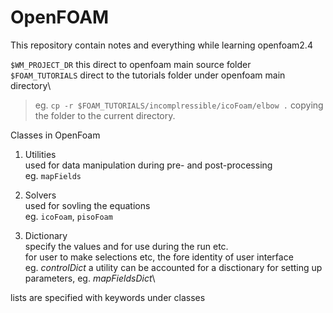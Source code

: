 # OpenFOAM

This repository contain notes and everything while learning openfoam2.4


`$WM_PROJECT_DR` this direct to openfoam main source folder\
`$FOAM_TUTORIALS` direct to the tutorials folder under openfoam main directory\
> eg. `cp -r $FOAM_TUTORIALS/incomplressible/icoFoam/elbow .` copying the folder to the current directory.


Classes in OpenFoam

1. Utilities\
   used for data manipulation during pre- and post-processing\
   eg. `mapFields`
2. Solvers\
   used for sovling the equations\
   eg. `icoFoam`, `pisoFoam`
   
3. Dictionary\
   specify the values and for use during the run etc.\
   for user to make selections etc, the fore identity of user interface\
   eg. _controlDict_
   a utility can be accounted for a disctionary for setting up parameters, eg. _mapFieldsDict_\
   
lists are specified with keywords under classes
